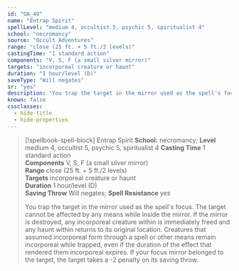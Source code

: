 ```yaml
---
id: "OA_40"
name: "Entrap Spirit"
spellLevel: "medium 4, occultist 5, psychic 5, spiritualist 4"
school: "necromancy"
source: "Occult Adventures"
range: "close (25 ft. + 5 ft./2 levels)"
castingTime: "1 standard action"
components: "V, S, F (a small silver mirror)"
targets: "incorporeal creature or haunt"
duration: "1 hour/level (D)"
saveType: "Will negates"
sr: "yes"
description: "You trap the target in the mirror used as the spell's focus. The target cannot be affected by any means while inside the mirror. If the mirror is destroyed, any incorporeal creature within is immediately freed and any haunt within returns to its original location. Creatures that assumed incorporeal form through a spell or other means remain incorporeal while trapped, even if the duration of the effect that rendered them incorporeal expires. If your focus mirror belonged to the target, the target takes a -2 penalty on its saving throw."
known: false
cssclasses:
  - hide-title
  - hide-properties
---
```


> [!spellbook-spell-block] Entrap Spirit
> **School:** necromancy; **Level** medium 4, occultist 5, psychic 5, spiritualist 4
> **Casting Time** 1 standard action  
> **Components** V, S, F (a small silver mirror)  
> **Range** close (25 ft. + 5 ft./2 levels)  
> **Targets** incorporeal creature or haunt  
> **Duration** 1 hour/level (D)  
> **Saving Throw** Will negates; **Spell Resistance** yes
> 
> You trap the target in the mirror used as the spell's focus. The target cannot be affected by any means while inside the mirror. If the mirror is destroyed, any incorporeal creature within is immediately freed and any haunt within returns to its original location. Creatures that assumed incorporeal form through a spell or other means remain incorporeal while trapped, even if the duration of the effect that rendered them incorporeal expires. If your focus mirror belonged to the target, the target takes a -2 penalty on its saving throw.